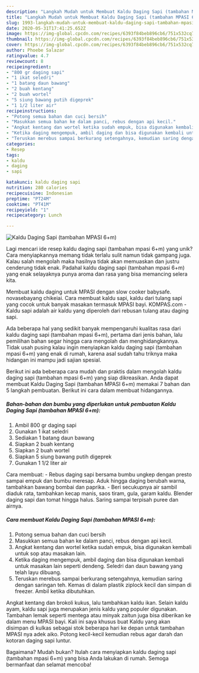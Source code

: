 ```yaml
---
description: "Langkah Mudah untuk Membuat Kaldu Daging Sapi (tambahan MPASI 6+m) yang Enak Banget"
title: "Langkah Mudah untuk Membuat Kaldu Daging Sapi (tambahan MPASI 6+m) yang Enak Banget"
slug: 1993-langkah-mudah-untuk-membuat-kaldu-daging-sapi-tambahan-mpasi-6m-yang-enak-banget
date: 2020-05-31T17:41:25.652Z
image: https://img-global.cpcdn.com/recipes/6393f84beb896cb6/751x532cq70/kaldu-daging-sapi-tambahan-mpasi-6m-foto-resep-utama.jpg
thumbnail: https://img-global.cpcdn.com/recipes/6393f84beb896cb6/751x532cq70/kaldu-daging-sapi-tambahan-mpasi-6m-foto-resep-utama.jpg
cover: https://img-global.cpcdn.com/recipes/6393f84beb896cb6/751x532cq70/kaldu-daging-sapi-tambahan-mpasi-6m-foto-resep-utama.jpg
author: Phoebe Salazar
ratingvalue: 4.7
reviewcount: 8
recipeingredient:
- "800 gr daging sapi"
- "1 ikat seledri"
- "1 batang daun bawang"
- "2 buah kentang"
- "2 buah wortel"
- "5 siung bawang putih digeprek"
- "1 1/2 liter air"
recipeinstructions:
- "Potong semua bahan dan cuci bersih"
- "Masukkan semua bahan ke dalam panci, rebus dengan api kecil."
- "Angkat kentang dan wortel ketika sudah empuk, bisa digunakan kembali untuk sop atau masakan lain."
- "Ketika daging mengempuk, ambil daging dan bisa digunakan kembali untuk masakan lain seperti dendeng. Seledri dan daun bawang yang telah layu dibuang."
- "Teruskan merebus sampai berkurang setengahnya, kemudian saring dengan saringan teh. Kemas di dalam plastik ziplock kecil dan simpan di freezer. Ambil ketika dibutuhkan."
categories:
- Resep
tags:
- kaldu
- daging
- sapi

katakunci: kaldu daging sapi 
nutrition: 280 calories
recipecuisine: Indonesian
preptime: "PT24M"
cooktime: "PT41M"
recipeyield: "1"
recipecategory: Lunch

---
```



![Kaldu Daging Sapi (tambahan MPASI 6+m)](https://img-global.cpcdn.com/recipes/6393f84beb896cb6/751x532cq70/kaldu-daging-sapi-tambahan-mpasi-6m-foto-resep-utama.jpg)

Lagi mencari ide resep kaldu daging sapi (tambahan mpasi 6+m) yang unik? Cara menyiapkannya memang tidak terlalu sulit namun tidak gampang juga. Kalau salah mengolah maka hasilnya tidak akan memuaskan dan justru cenderung tidak enak. Padahal kaldu daging sapi (tambahan mpasi 6+m) yang enak selayaknya punya aroma dan rasa yang bisa memancing selera kita.

Membuat kaldu daging untuk MPASI dengan slow cooker babysafe. novasebayang chikeiai. Cara membuat kaldu sapi, kaldu dari tulang sapi yang cocok untuk banyak masakan termasuk MPASI bayi. KOMPAS.com - Kaldu sapi adalah air kaldu yang diperoleh dari rebusan tulang atau daging sapi.

Ada beberapa hal yang sedikit banyak mempengaruhi kualitas rasa dari kaldu daging sapi (tambahan mpasi 6+m), pertama dari jenis bahan, lalu pemilihan bahan segar hingga cara mengolah dan menghidangkannya. Tidak usah pusing kalau ingin menyiapkan kaldu daging sapi (tambahan mpasi 6+m) yang enak di rumah, karena asal sudah tahu triknya maka hidangan ini mampu jadi sajian spesial.


Berikut ini ada beberapa cara mudah dan praktis dalam mengolah kaldu daging sapi (tambahan mpasi 6+m) yang siap dikreasikan. Anda dapat membuat Kaldu Daging Sapi (tambahan MPASI 6+m) memakai 7 bahan dan 5 langkah pembuatan. Berikut ini cara dalam membuat hidangannya.

<!--inarticleads1-->

##### Bahan-bahan dan bumbu yang diperlukan untuk pembuatan Kaldu Daging Sapi (tambahan MPASI 6+m):

1. Ambil 800 gr daging sapi
1. Gunakan 1 ikat seledri
1. Sediakan 1 batang daun bawang
1. Siapkan 2 buah kentang
1. Siapkan 2 buah wortel
1. Siapkan 5 siung bawang putih digeprek
1. Gunakan 1 1/2 liter air


Cara membuat: - Rebus daging sapi bersama bumbu ungkep dengan presto sampai empuk dan bumbu meresap. Aduk hingga daging berubah warna, tambahkan bawang bombai dan paprika. - Beri secukupnya air sambil diaduk rata, tambahkan kecap manis, saos tiram, gula, garam kaldu. Blender daging sapi dan tomat hingga halus. Saring sampai terpisah puree dan airnya. 

<!--inarticleads2-->

##### Cara membuat Kaldu Daging Sapi (tambahan MPASI 6+m):

1. Potong semua bahan dan cuci bersih
1. Masukkan semua bahan ke dalam panci, rebus dengan api kecil.
1. Angkat kentang dan wortel ketika sudah empuk, bisa digunakan kembali untuk sop atau masakan lain.
1. Ketika daging mengempuk, ambil daging dan bisa digunakan kembali untuk masakan lain seperti dendeng. Seledri dan daun bawang yang telah layu dibuang.
1. Teruskan merebus sampai berkurang setengahnya, kemudian saring dengan saringan teh. Kemas di dalam plastik ziplock kecil dan simpan di freezer. Ambil ketika dibutuhkan.


Angkat kentang dan brokoli kukus, lalu tambahkan kaldu ikan. Selain kaldu ayam, kaldu sapi juga merupakan jenis kaldu yang populer digunakan. Tambahan lemak seperti mentega atau minyak zaitun juga bisa diberikan ke dalam menu MPASI bayi. Kali ini saya khusus buat Kaldu yang akan disimpan di kulkas sebagai stok beberapa hari ke depan untuk tambahan MPASI nya adek aiko. Potong kecil-kecil kemudian rebus agar darah dan kotoran daging sapi luntur. 

Bagaimana? Mudah bukan? Itulah cara menyiapkan kaldu daging sapi (tambahan mpasi 6+m) yang bisa Anda lakukan di rumah. Semoga bermanfaat dan selamat mencoba!
